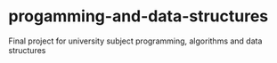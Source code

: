 # progamming-and-data-structures
Final project for university subject programming, algorithms and data structures
